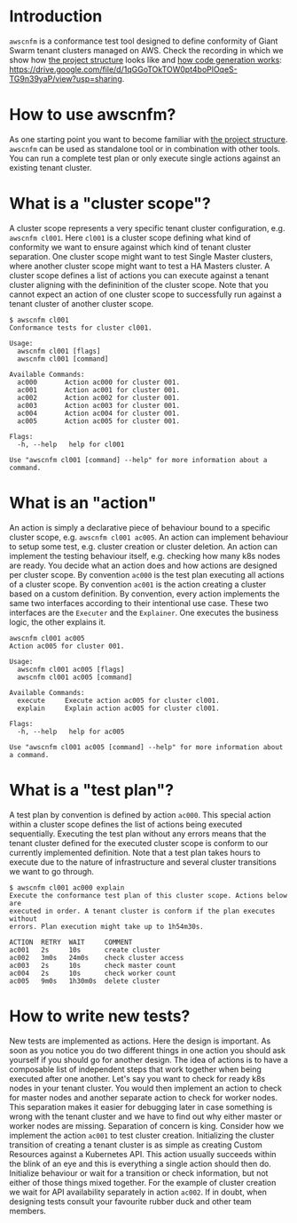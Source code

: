 # Introduction

`awscnfm` is a conformance test tool designed to define conformity of Giant
Swarm tenant clusters managed on AWS. Check the recording in which we show how
[the project structure] looks like and [how code generation works]:
https://drive.google.com/file/d/1qGGoTOkTOW0pt4boPlOqeS-TG9n39yaP/view?usp=sharing.



# How to use awscnfm?

As one starting point you want to become familiar with [the project structure].
`awscnfm` can be used as standalone tool or in combination with other tools. You
can run a complete test plan or only execute single actions against an existing
tenant cluster.



# What is a "cluster scope"?

A cluster scope represents a very specific tenant cluster configuration, e.g.
`awscnfm cl001`. Here `cl001` is a cluster scope defining what kind of
conformity we want to ensure against which kind of tenant cluster separation.
One cluster scope might want to test Single Master clusters, where another
cluster scope might want to test a HA Masters cluster. A cluster scope defines a
list of actions you can execute against a tenant cluster aligning with the
defininition of the cluster scope. Note that you cannot expect an action of one
cluster scope to successfully run against a tenant cluster of another cluster
scope.

```
$ awscnfm cl001
Conformance tests for cluster cl001.

Usage:
  awscnfm cl001 [flags]
  awscnfm cl001 [command]

Available Commands:
  ac000       Action ac000 for cluster 001.
  ac001       Action ac001 for cluster 001.
  ac002       Action ac002 for cluster 001.
  ac003       Action ac003 for cluster 001.
  ac004       Action ac004 for cluster 001.
  ac005       Action ac005 for cluster 001.

Flags:
  -h, --help   help for cl001

Use "awscnfm cl001 [command] --help" for more information about a command.
```



# What is an "action"

An action is simply a declarative piece of behaviour bound to a specific cluster
scope, e.g. `awscnfm cl001 ac005`. An action can implement behaviour to setup
some test, e.g. cluster creation or cluster deletion. An action can implement
the testing behaviour itself, e.g. checking how many k8s nodes are ready. You
decide what an action does and how actions are designed per cluster scope. By
convention `ac000` is the test plan executing all actions of a cluster scope. By
convention `ac001` is the action creating a cluster based on a custom
definition. By convention, every action implements the same two interfaces
according to their intentional use case. These two interfaces are the `Executer`
and the `Explainer`. One executes the business logic, the other explains it.

```
awscnfm cl001 ac005
Action ac005 for cluster 001.

Usage:
  awscnfm cl001 ac005 [flags]
  awscnfm cl001 ac005 [command]

Available Commands:
  execute     Execute action ac005 for cluster cl001.
  explain     Explain action ac005 for cluster cl001.

Flags:
  -h, --help   help for ac005

Use "awscnfm cl001 ac005 [command] --help" for more information about a command.
```



# What is a "test plan"?

A test plan by convention is defined by action `ac000`. This special action
within a cluster scope defines the list of actions being executed sequentially.
Executing the test plan without any errors means that the tenant cluster defined
for the executed cluster scope is conform to our currently implemented
definition. Note that a test plan takes hours to execute due to the nature of
infrastructure and several cluster transitions we want to go through.

```
$ awscnfm cl001 ac000 explain
Execute the conformance test plan of this cluster scope. Actions below are
executed in order. A tenant cluster is conform if the plan executes without
errors. Plan execution might take up to 1h54m30s.

ACTION  RETRY  WAIT     COMMENT
ac001   2s     10s      create cluster
ac002   3m0s   24m0s    check cluster access
ac003   2s     10s      check master count
ac004   2s     10s      check worker count
ac005   9m0s   1h30m0s  delete cluster
```



# How to write new tests?

New tests are implemented as actions. Here the design is important. As soon as
you notice you do two different things in one action you should ask yourself if
you should go for another design. The idea of actions is to have a composable
list of independent steps that work together when being executed after one
another. Let's say you want to check for ready k8s nodes in your tenant cluster.
You would then implement an action to check for master nodes and another
separate action to check for worker nodes. This separation makes it easier for
debugging later in case something is wrong with the tenant cluster and we have
to find out why either master or worker nodes are missing. Separation of concern
is king. Consider how we implement the action `ac001` to test cluster creation.
Initializing the cluster transition of creating a tenant cluster is as simple as
creating Custom Resources against a Kubernetes API. This action usually succeeds
within the blink of an eye and this is everything a single action should then
do. Initialize behaviour or wait for a transition or check information, but not
either of those things mixed together. For the example of cluster creation we
wait for API availability separately in action `ac002`. If in doubt, when
designing tests consult your favourite rubber duck and other team members.



[the project structure]: structure.md
[how code generation works]: generation.md
